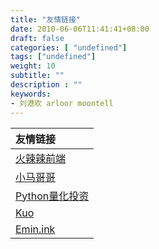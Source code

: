```yaml
---
title: "友情链接"
date: 2010-06-06T11:41:41+08:00
draft: false
categories: [ "undefined"]
tags: ["undefined"]
weight: 10
subtitle: ""
description : ""
keywords:
- 刘港欢 arloor moontell
---
```


|友情链接|
|:-------|
| [火辣辣前端](http://huolalaweb.com/)|
| [小马哥哥](https://xiaoma.me/) |
| [Python量化投资](https://www.lizenghai.com/) |
| [Kuo](https://kuo.lu)|
| [Emin.ink](https://www.emin.ink) |